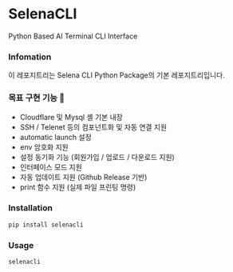 # SelenaCLI
Python Based AI Terminal CLI Interface

### Infomation
이 레포지트리는 Selena CLI Python Package의 기본 레포지트리입니다.

### 목표 구현 기능 📝
- Cloudflare 및 Mysql 셸 기본 내장
- SSH / Telenet 등의 컴포넌트화 및 자동 연결 지원
- automatic launch 설정
- env 암호화 지원
- 설정 동기화 기능 (회원가입 / 업로드 / 다운로드 지원)
- 인터페이스 모드 지원
- 자동 업데이트 지원 (Github Release 기반)
- print 함수 지원 (실제 파일 프린팅 명령)

### Installation
```bash
pip install selenacli
```

### Usage
```bash
selenacli
```

